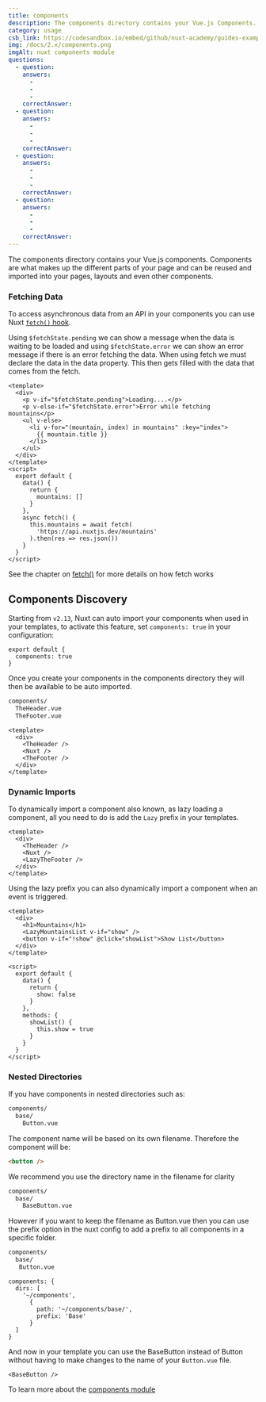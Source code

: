 ```yaml
---
title: components
description: The components directory contains your Vue.js Components. Components are what makes up the different parts of your page and can be reused and imported into your pages, layouts and even other components.
category: usage
csb_link: https://codesandbox.io/embed/github/nuxt-academy/guides-examples/tree/master/04_directory_structure/03_components?fontsize=14&hidenavigation=1&theme=dark
img: /docs/2.x/components.png
imgAlt: nuxt components module
questions:
  - question:
    answers:
      -
      -
      -
    correctAnswer:
  - question:
    answers:
      -
      -
      -
    correctAnswer:
  - question:
    answers:
      -
      -
      -
    correctAnswer:
  - question:
    answers:
      -
      -
      -
    correctAnswer:
---
```


The components directory contains your Vue.js components. Components are what makes up the different parts of your page and can be reused and imported into your pages, layouts and even other components.

### Fetching Data

To access asynchronous data from an API in your components you can use Nuxt [`fetch()` hook](/docs/2.x/features/data-fetching#the-fetch-method).

Using `$fetchState.pending` we can show a message when the data is waiting to be loaded and using `$fetchState.error` we can show an error message if there is an error fetching the data. When using fetch we must declare the data in the data property. This then gets filled with the data that comes from the fetch.

```html{}[components/MountainsList.vue]
<template>
  <div>
    <p v-if="$fetchState.pending">Loading....</p>
    <p v-else-if="$fetchState.error">Error while fetching mountains</p>
    <ul v-else>
      <li v-for="(mountain, index) in mountains" :key="index">
        {{ mountain.title }}
      </li>
    </ul>
  </div>
</template>
<script>
  export default {
    data() {
      return {
        mountains: []
      }
    },
    async fetch() {
      this.mountains = await fetch(
        'https://api.nuxtjs.dev/mountains'
      ).then(res => res.json())
    }
  }
</script>
```

<alert type="next">

See the chapter on [fetch()](/docs/2.x/features/data-fetching#the-fetch-method) for more details on how fetch works

</alert>

## Components Discovery

<app-modal :src="img" :alt="imgAlt"></app-modal>

Starting from `v2.13`, Nuxt can auto import your components when used in your templates, to activate this feature, set `components: true` in your configuration:

```js{}[nuxt.config.js]
export default {
  components: true
}
```

Once you create your components in the components directory they will then be available to be auto imported.

```bash
components/
  TheHeader.vue
  TheFooter.vue
```

```html{}[layouts/default.vue]
<template>
  <div>
    <TheHeader />
    <Nuxt />
    <TheFooter />
  </div>
</template>
```

### Dynamic Imports

To dynamically import a component also known, as lazy loading a component, all you need to do is add the `Lazy` prefix in your templates.

```html{}[layouts/default.vue]
<template>
  <div>
    <TheHeader />
    <Nuxt />
    <LazyTheFooter />
  </div>
</template>
```

Using the lazy prefix you can also dynamically import a component when an event is triggered.

```html{}[pages/index.vue]
<template>
  <div>
    <h1>Mountains</h1>
    <LazyMountainsList v-if="show" />
    <button v-if="!show" @click="showList">Show List</button>
  </div>
</template>

<script>
  export default {
    data() {
      return {
        show: false
      }
    },
    methods: {
      showList() {
        this.show = true
      }
    }
  }
</script>
```

### Nested Directories

If you have components in nested directories such as:

```bash
components/
  base/
    Button.vue
```

The component name will be based on its own filename. Therefore the component will be:

```html
<button />
```

We recommend you use the directory name in the filename for clarity

```bash
components/
  base/
    BaseButton.vue
```

However if you want to keep the filename as Button.vue then you can use the prefix option in the nuxt config to add a prefix to all components in a specific folder.

```bash
components/
  base/
   Button.vue
```

```bash{}[nuxt.config.js]
components: {
  dirs: [
    '~/components',
      {
        path: '~/components/base/',
        prefix: 'Base'
      }
  ]
}
```

And now in your template you can use the BaseButton instead of Button without having to make changes to the name of your `Button.vue` file.

```html{}[pages/index.vue]
<BaseButton />
```

<app-modal>
  <code-sandbox  :src="csb_link"></code-sandbox>
</app-modal>

<alert type="next">

To learn more about the [components module](/blog/improve-your-developer-experience-with-nuxt-components)

</alert>
